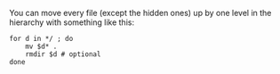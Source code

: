 You can move every file (except the hidden ones) up by one level in the hierarchy with something like this:
```
for d in */ ; do
    mv $d* .
    rmdir $d # optional
done
```

